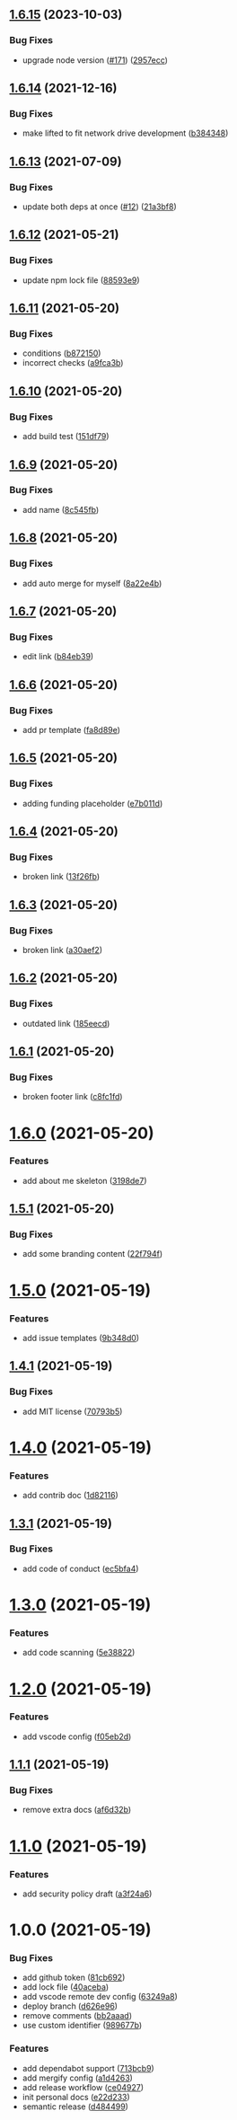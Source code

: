 ## [1.6.15](https://github.com/tianhaoz95/tianhaoz95.github.io/compare/v1.6.14...v1.6.15) (2023-10-03)


### Bug Fixes

* upgrade node version ([#171](https://github.com/tianhaoz95/tianhaoz95.github.io/issues/171)) ([2957ecc](https://github.com/tianhaoz95/tianhaoz95.github.io/commit/2957ecc7f320f8ed904773228cc9b9bdb9b6c232))

## [1.6.14](https://github.com/tianhaoz95/tianhaoz95.github.io/compare/v1.6.13...v1.6.14) (2021-12-16)


### Bug Fixes

* make lifted to fit network drive development ([b384348](https://github.com/tianhaoz95/tianhaoz95.github.io/commit/b3843487c1cea422b6046b7b3d75b3a33209ba3e))

## [1.6.13](https://github.com/tianhaoz95/tianhaoz95.github.io/compare/v1.6.12...v1.6.13) (2021-07-09)


### Bug Fixes

* update both deps at once ([#12](https://github.com/tianhaoz95/tianhaoz95.github.io/issues/12)) ([21a3bf8](https://github.com/tianhaoz95/tianhaoz95.github.io/commit/21a3bf8e6a7152d1a657840ef4eca22efeb928c3))

## [1.6.12](https://github.com/tianhaoz95/tianhaoz95.github.io/compare/v1.6.11...v1.6.12) (2021-05-21)


### Bug Fixes

* update npm lock file ([88593e9](https://github.com/tianhaoz95/tianhaoz95.github.io/commit/88593e97604c53952f394192851d134f2269b552))

## [1.6.11](https://github.com/tianhaoz95/tianhaoz95.github.io/compare/v1.6.10...v1.6.11) (2021-05-20)


### Bug Fixes

* conditions ([b872150](https://github.com/tianhaoz95/tianhaoz95.github.io/commit/b87215081f1671c706ff74dea8c4ee59cb286f31))
* incorrect checks ([a9fca3b](https://github.com/tianhaoz95/tianhaoz95.github.io/commit/a9fca3bd4cd7effb0168d7646009e508bfc541cc))

## [1.6.10](https://github.com/tianhaoz95/tianhaoz95.github.io/compare/v1.6.9...v1.6.10) (2021-05-20)


### Bug Fixes

* add build test ([151df79](https://github.com/tianhaoz95/tianhaoz95.github.io/commit/151df79b738dc96b06ccc6862a49aaa8ac22edc8))

## [1.6.9](https://github.com/tianhaoz95/tianhaoz95.github.io/compare/v1.6.8...v1.6.9) (2021-05-20)


### Bug Fixes

* add name ([8c545fb](https://github.com/tianhaoz95/tianhaoz95.github.io/commit/8c545fb0b426db0d3b3ed63de2e59fce0ae8b1f6))

## [1.6.8](https://github.com/tianhaoz95/tianhaoz95.github.io/compare/v1.6.7...v1.6.8) (2021-05-20)


### Bug Fixes

* add auto merge for myself ([8a22e4b](https://github.com/tianhaoz95/tianhaoz95.github.io/commit/8a22e4b9f51d2b80d2ebe570ef7c45fb7d124915))

## [1.6.7](https://github.com/tianhaoz95/tianhaoz95.github.io/compare/v1.6.6...v1.6.7) (2021-05-20)


### Bug Fixes

* edit link ([b84eb39](https://github.com/tianhaoz95/tianhaoz95.github.io/commit/b84eb390088c038e04a35c6e39a4d788f404a4e9))

## [1.6.6](https://github.com/tianhaoz95/tianhaoz95.github.io/compare/v1.6.5...v1.6.6) (2021-05-20)


### Bug Fixes

* add pr template ([fa8d89e](https://github.com/tianhaoz95/tianhaoz95.github.io/commit/fa8d89eeac7e234efa0a8669bea340fd5b2b7281))

## [1.6.5](https://github.com/tianhaoz95/tianhaoz95.github.io/compare/v1.6.4...v1.6.5) (2021-05-20)


### Bug Fixes

* adding funding placeholder ([e7b011d](https://github.com/tianhaoz95/tianhaoz95.github.io/commit/e7b011ddc71f5796ca5d0418ecba6b070bbfc45f))

## [1.6.4](https://github.com/tianhaoz95/tianhaoz95.github.io/compare/v1.6.3...v1.6.4) (2021-05-20)


### Bug Fixes

* broken link ([13f26fb](https://github.com/tianhaoz95/tianhaoz95.github.io/commit/13f26fb85f6015326de01b442e96b75536eee73d))

## [1.6.3](https://github.com/tianhaoz95/tianhaoz95.github.io/compare/v1.6.2...v1.6.3) (2021-05-20)


### Bug Fixes

* broken link ([a30aef2](https://github.com/tianhaoz95/tianhaoz95.github.io/commit/a30aef2434329e74be2318354eb77daef8edd8c2))

## [1.6.2](https://github.com/tianhaoz95/tianhaoz95.github.io/compare/v1.6.1...v1.6.2) (2021-05-20)


### Bug Fixes

* outdated link ([185eecd](https://github.com/tianhaoz95/tianhaoz95.github.io/commit/185eecdaf97c8a99e6ff54f469cb19a5397073f8))

## [1.6.1](https://github.com/tianhaoz95/tianhaoz95.github.io/compare/v1.6.0...v1.6.1) (2021-05-20)


### Bug Fixes

* broken footer link ([c8fc1fd](https://github.com/tianhaoz95/tianhaoz95.github.io/commit/c8fc1fde01b0baf8a1fa3263792f07fca1b948ec))

# [1.6.0](https://github.com/tianhaoz95/tianhaoz95.github.io/compare/v1.5.1...v1.6.0) (2021-05-20)


### Features

* add about me skeleton ([3198de7](https://github.com/tianhaoz95/tianhaoz95.github.io/commit/3198de72f5283cced5484bb8a561894c18ed55d2))

## [1.5.1](https://github.com/tianhaoz95/tianhaoz95.github.io/compare/v1.5.0...v1.5.1) (2021-05-20)


### Bug Fixes

* add some branding content ([22f794f](https://github.com/tianhaoz95/tianhaoz95.github.io/commit/22f794fac777f56c880d80a6234508527236dadb))

# [1.5.0](https://github.com/tianhaoz95/tianhaoz95.github.io/compare/v1.4.1...v1.5.0) (2021-05-19)


### Features

* add issue templates ([9b348d0](https://github.com/tianhaoz95/tianhaoz95.github.io/commit/9b348d0f0bde6f38d62e92dc613a3e20c6b66f1f))

## [1.4.1](https://github.com/tianhaoz95/tianhaoz95.github.io/compare/v1.4.0...v1.4.1) (2021-05-19)


### Bug Fixes

* add MIT license ([70793b5](https://github.com/tianhaoz95/tianhaoz95.github.io/commit/70793b52c13841a32594aec1d2449efa97d64bfd))

# [1.4.0](https://github.com/tianhaoz95/tianhaoz95.github.io/compare/v1.3.1...v1.4.0) (2021-05-19)


### Features

* add contrib doc ([1d82116](https://github.com/tianhaoz95/tianhaoz95.github.io/commit/1d821167691c8c23946cf2bc3a9701937f48d655))

## [1.3.1](https://github.com/tianhaoz95/tianhaoz95.github.io/compare/v1.3.0...v1.3.1) (2021-05-19)


### Bug Fixes

* add code of conduct ([ec5bfa4](https://github.com/tianhaoz95/tianhaoz95.github.io/commit/ec5bfa4eafaada2e55e9cea25e236a3d69edcd01))

# [1.3.0](https://github.com/tianhaoz95/tianhaoz95.github.io/compare/v1.2.0...v1.3.0) (2021-05-19)


### Features

* add code scanning ([5e38822](https://github.com/tianhaoz95/tianhaoz95.github.io/commit/5e38822263c36995e51955acb5508015b40c9fde))

# [1.2.0](https://github.com/tianhaoz95/tianhaoz95.github.io/compare/v1.1.1...v1.2.0) (2021-05-19)


### Features

* add vscode config ([f05eb2d](https://github.com/tianhaoz95/tianhaoz95.github.io/commit/f05eb2d09b1e06f11d936e0121b74e1c2fdb69aa))

## [1.1.1](https://github.com/tianhaoz95/tianhaoz95.github.io/compare/v1.1.0...v1.1.1) (2021-05-19)


### Bug Fixes

* remove extra docs ([af6d32b](https://github.com/tianhaoz95/tianhaoz95.github.io/commit/af6d32bf573f325b6f204405a51022d37456c275))

# [1.1.0](https://github.com/tianhaoz95/tianhaoz95.github.io/compare/v1.0.0...v1.1.0) (2021-05-19)


### Features

* add security policy draft ([a3f24a6](https://github.com/tianhaoz95/tianhaoz95.github.io/commit/a3f24a648a588e8137401aaec07c439b03a1379b))

# 1.0.0 (2021-05-19)


### Bug Fixes

* add github token ([81cb692](https://github.com/tianhaoz95/tianhaoz95.github.io/commit/81cb692a206e60d3aef676f8bc9afdd310e0c884))
* add lock file ([40aceba](https://github.com/tianhaoz95/tianhaoz95.github.io/commit/40acebad746eb75cc35c6f81914956bc87c4b111))
* add vscode remote dev config ([63249a8](https://github.com/tianhaoz95/tianhaoz95.github.io/commit/63249a8da3fde10b51c6299ade3b698dafbba1f5))
* deploy branch ([d626e96](https://github.com/tianhaoz95/tianhaoz95.github.io/commit/d626e963e3b1ee34ebb9f99ed477ccf7316bc625))
* remove comments ([bb2aaad](https://github.com/tianhaoz95/tianhaoz95.github.io/commit/bb2aaad75d001969673fd87ce41e72c03ed1f360))
* use custom identifier ([989677b](https://github.com/tianhaoz95/tianhaoz95.github.io/commit/989677b8db5f05509b3ca30268d6edb4903687bd))


### Features

* add dependabot support ([713bcb9](https://github.com/tianhaoz95/tianhaoz95.github.io/commit/713bcb955c5a745948d41dfbda8ad9c503921f95))
* add mergify config ([a1d4263](https://github.com/tianhaoz95/tianhaoz95.github.io/commit/a1d4263958a33502e044043499954e9fddea5443))
* add release workflow ([ce04927](https://github.com/tianhaoz95/tianhaoz95.github.io/commit/ce049270cb22387d8a21931e4585d60f5aab974b))
* init personal docs ([e22d233](https://github.com/tianhaoz95/tianhaoz95.github.io/commit/e22d2338776fd9fb52c9c5b3709a9483790606f3))
* semantic release ([d484499](https://github.com/tianhaoz95/tianhaoz95.github.io/commit/d484499cea8b3cd9d0f8f363bb7fd500c53dc0d9))

